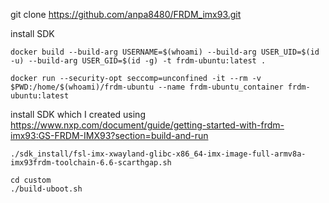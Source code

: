 git clone https://github.com/anpa8480/FRDM_imx93.git

install SDK

```console
docker build --build-arg USERNAME=$(whoami) --build-arg USER_UID=$(id -u) --build-arg USER_GID=$(id -g) -t frdm-ubuntu:latest .
```
```console
docker run --security-opt seccomp=unconfined -it --rm -v $PWD:/home/$(whoami)/frdm-ubuntu --name frdm-ubuntu_container frdm-ubuntu:latest
```
install SDK which I created using https://www.nxp.com/document/guide/getting-started-with-frdm-imx93:GS-FRDM-IMX93?section=build-and-run
```console
./sdk_install/fsl-imx-xwayland-glibc-x86_64-imx-image-full-armv8a-imx93frdm-toolchain-6.6-scarthgap.sh
```

```console
cd custom
./build-uboot.sh
```
